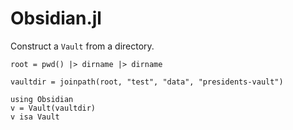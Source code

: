 # Obsidian.jl

Construct a `Vault` from a directory.

```@setup intro
root = pwd() |> dirname |> dirname
```
```@example intro
vaultdir = joinpath(root, "test", "data", "presidents-vault")
```

```@example intro
using Obsidian
v = Vault(vaultdir)
v isa Vault
```